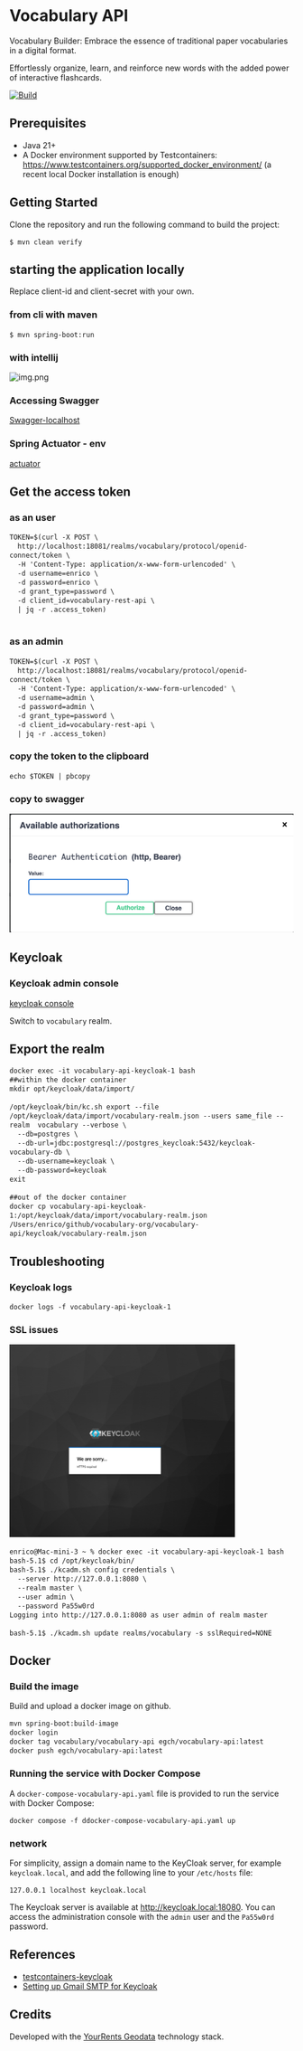 # Vocabulary API
Vocabulary Builder: Embrace the essence of traditional paper vocabularies in a digital format.    

Effortlessly organize, learn, and reinforce new words with the added power of interactive flashcards.

[![Build](https://github.com/egch/vocabulary/actions/workflows/maven.yml/badge.svg)](https://github.com/egch/vocabulary/actions/workflows/maven.yml)

## Prerequisites
- Java 21+
- A Docker environment supported by Testcontainers: <https://www.testcontainers.org/supported_docker_environment/> (a recent local Docker installation is enough)

## Getting Started
Clone the repository and run the following command to build the project:

```shell
$ mvn clean verify
```

## starting the application locally
Replace client-id and client-secret with your own.
### from cli with maven

```shell
$ mvn spring-boot:run 
```

### with intellij
![img.png](docs/images/intellij.png)
### Accessing Swagger
[Swagger-localhost](http://localhost:9090/swagger-ui/index.html#/)

### Spring Actuator - env
[actuator](http://localhost:9090/actuator/env/)

## Get the access token
### as an user

```shell
TOKEN=$(curl -X POST \
  http://localhost:18081/realms/vocabulary/protocol/openid-connect/token \
  -H 'Content-Type: application/x-www-form-urlencoded' \
  -d username=enrico \
  -d password=enrico \
  -d grant_type=password \
  -d client_id=vocabulary-rest-api \
  | jq -r .access_token)
  

```
### as an admin
```shell
TOKEN=$(curl -X POST \
  http://localhost:18081/realms/vocabulary/protocol/openid-connect/token \
  -H 'Content-Type: application/x-www-form-urlencoded' \
  -d username=admin \
  -d password=admin \
  -d grant_type=password \
  -d client_id=vocabulary-rest-api \
  | jq -r .access_token)
```

### copy the token to the clipboard
```shell
echo $TOKEN | pbcopy    
```
### copy to swagger
![Bearer](docs/images/swagger-token.png)


## Keycloak
### Keycloak admin console
[keycloak console](http://localhost:18081/admin/master/console/)

Switch to `vocabulary` realm.
## Export the realm
```shell
docker exec -it vocabulary-api-keycloak-1 bash
##within the docker container 
mkdir opt/keycloak/data/import/
  
/opt/keycloak/bin/kc.sh export --file /opt/keycloak/data/import/vocabulary-realm.json --users same_file --realm  vocabulary --verbose \
  --db=postgres \
  --db-url=jdbc:postgresql://postgres_keycloak:5432/keycloak-vocabulary-db \
  --db-username=keycloak \
  --db-password=keycloak
exit
  
##out of the docker container 
docker cp vocabulary-api-keycloak-1:/opt/keycloak/data/import/vocabulary-realm.json /Users/enrico/github/vocabulary-org/vocabulary-api/keycloak/vocabulary-realm.json

```

## Troubleshooting 
### Keycloak logs
```shell
docker logs -f vocabulary-api-keycloak-1
```
### SSL issues

<img src="docs/images/KC-SSL.png" alt="HTTPS required" width="400">

```shell
enrico@Mac-mini-3 ~ % docker exec -it vocabulary-api-keycloak-1 bash
bash-5.1$ cd /opt/keycloak/bin/
bash-5.1$ ./kcadm.sh config credentials \
  --server http://127.0.0.1:8080 \
  --realm master \
  --user admin \
  --password Pa55w0rd
Logging into http://127.0.0.1:8080 as user admin of realm master

bash-5.1$ ./kcadm.sh update realms/vocabulary -s sslRequired=NONE

```

## Docker
### Build the image
Build and upload a docker image on github.

```shell
mvn spring-boot:build-image
docker login
docker tag vocabulary/vocabulary-api egch/vocabulary-api:latest
docker push egch/vocabulary-api:latest
```

### Running the service with Docker Compose
A `docker-compose-vocabulary-api.yaml` file is provided to run the service with Docker Compose:

```shell
docker compose -f ddocker-compose-vocabulary-api.yaml up
```
### network
For simplicity, assign a domain name to the KeyCloak server, for example `keycloak.local`, and add the following line to your `/etc/hosts` file:

```text
127.0.0.1 localhost keycloak.local
```

The Keycloak server is available at <http://keycloak.local:18080>. You can access the administration console with the `admin` user and the `Pa55w0rd` password.


## References
- [testcontainers-keycloak](https://github.com/dasniko/testcontainers-keycloak)
- [Setting up Gmail SMTP for Keycloak](https://www.youtube.com/watch?v=wwOKKwMq5pA)


## Credits
Developed with the [YourRents Geodata](https://github.com/your-rents) technology stack.
